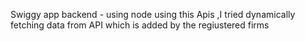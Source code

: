 Swiggy app backend - using node
using this Apis ,I tried dynamically fetching data from API which is added by the regiustered firms
